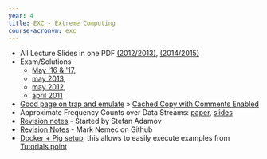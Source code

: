 ```yaml
---
year: 4
title: EXC - Extreme Computing
course-acronym: exc
---
```


- All Lecture Slides in one PDF [(2012/2013)](https://drive.google.com/open?id=0B1Bl0XqNwHffcFRkRzRpVTdlNkE&authuser=0), [(2014/2015)](https://drive.google.com/open?id=0B1Bl0XqNwHffWmtNMUJPNGlNV3c&authuser=0)
- Exam/Solutions
  - [May '16 & '17](/drive?next=1PjhZN0l4XYvxQezcBiX79OjhT8TENUj_Ce8CISYsZ7s/edit?usp=sharing),
  - [may 2013](/drive?next=1IZ_NDo6B4D9Dov9R0mIPACidyE0tGsv1Jvpgg7nvMMo),
  - [may 2012](/drive?next=1zd0M5vVnMsE4WiCezqlpaoZVEhTl90dOJt8nc8tbD9E/edit?usp=sharing),
  - [april 2011](/drive?next=12B_AbFo9PZ0Q27f4CTL8NZirJ-vEkhxht-izFwjDqLA/edit?usp=sharing)
- [Good page on trap and emulate](http://www.cs.nyu.edu/~mwalfish/classes/ut/s10-cs372h/lectures/l27.txt) » [Cached Copy with Comments Enabled](https://drive.google.com/file/d/0B5p-Ruo7uA87LTR3QzFJaTVtQzg/view?usp=sharing)
- Approximate Frequency Counts over Data Streams: [paper](http://www.vldb.org/conf/2002/S10P03.pdf), [slides](http://www.cse.ust.hk/vldb2002/VLDB2002-proceedings/slides/S10P03slides.pdf)
- [Revision notes](https://docs.google.com/document/d/15kjOb_2WWnClMvEErnytvo7m3uQ7JAXXO3e4ameI9u4/edit) - Started by Stefan Adamov
- [Revision Notes](https://github.com/mrknmc/edi-notes/tree/master/ug4/exc) - Mark Nemec on Github
- [Docker + Pig setup](https://hub.docker.com/r/visgean/baked-pig), this allows to easily execute examples from [Tutorials point](https://www.tutorialspoint.com/apache_pig/apache_pig_join_operator.htm)
